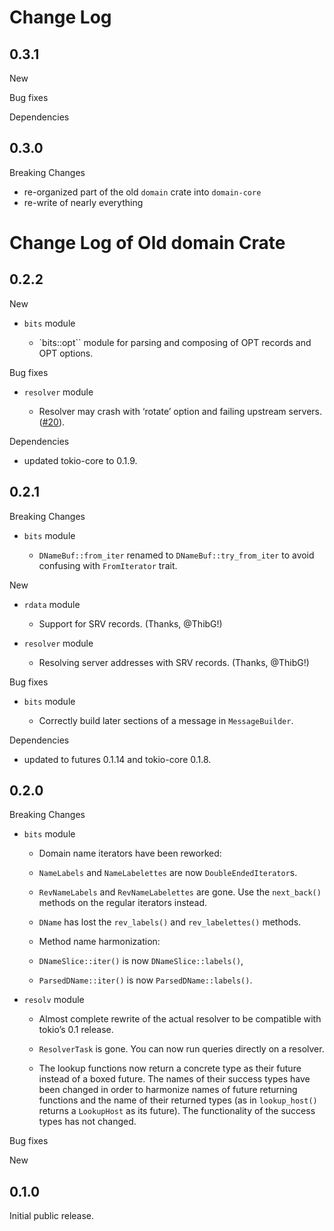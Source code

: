 # Change Log

## 0.3.1

New

Bug fixes

Dependencies


## 0.3.0

Breaking Changes

* re-organized part of the old `domain` crate into `domain-core`
* re-write of nearly everything


# Change Log of Old domain Crate

## 0.2.2

New

* `bits` module

   *  `bits::opt`` module for parsing and composing of OPT records and OPT
      options.

Bug fixes

* `resolver` module

   *  Resolver may crash with ‘rotate’ option and failing upstream servers.
      ([#20](https://github.com/partim/domain/issues/20)).

Dependencies

* updated tokio-core to 0.1.9.


## 0.2.1

Breaking Changes

* `bits` module

  *  `DNameBuf::from_iter` renamed to `DNameBuf::try_from_iter` to avoid
     confusing with `FromIterator` trait.

New

* `rdata` module

  *  Support for SRV records. (Thanks, @ThibG!)

* `resolver` module

  * Resolving server addresses with SRV records. (Thanks, @ThibG!)

Bug fixes

* `bits` module

  *  Correctly build later sections of a message in `MessageBuilder`.

Dependencies

* updated to futures 0.1.14 and tokio-core 0.1.8.


## 0.2.0

Breaking Changes

* `bits` module

  *  Domain name iterators have been reworked:

    * `NameLabels` and `NameLabelettes` are now `DoubleEndedIterator`s.

    * `RevNameLabels` and `RevNameLabelettes` are gone. Use the
      `next_back()` methods on the regular iterators instead.

    * `DName` has lost the `rev_labels()` and `rev_labelettes()` methods.
      
  *  Method name harmonization:

    *  `DNameSlice::iter()` is now `DNameSlice::labels()`,
    *  `ParsedDName::iter()` is now `ParsedDName::labels()`.

* `resolv` module

  *  Almost complete rewrite of the actual resolver to be compatible with
     tokio’s 0.1 release.

  *  `ResolverTask` is gone. You can now run queries directly on a
     resolver.

  *  The lookup functions now return a concrete type as their future
     instead of a boxed future. The names of their success types have been
     changed in order to harmonize names of future returning functions and
     the name of their returned types (as in `lookup_host()` returns a
     `LookupHost` as its future). The functionality of the success types
     has not changed.


Bug fixes


New


## 0.1.0

Initial public release.
